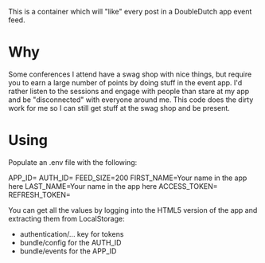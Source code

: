 This is a container which will "like" every post in a DoubleDutch app event feed.

Why
===

Some conferences I attend have a swag shop with nice things, but require you to earn a large number of points by doing stuff in the event app. I'd rather listen to the sessions and engage with people than stare at my app and be "disconnected" with everyone around me. This code does the dirty work for me so I can still get stuff at the swag shop and be present.

Using
===
Populate an .env file with the following:

APP_ID=
AUTH_ID=
FEED_SIZE=200
FIRST_NAME=Your name in the app here
LAST_NAME=Your name in the app here
ACCESS_TOKEN=
REFRESH_TOKEN=

You can get all the values by logging into the HTML5 version of the app and extracting them from LocalStorage:
- authentication/... key for tokens
- bundle/config for the AUTH_ID
- bundle/events for the APP_ID